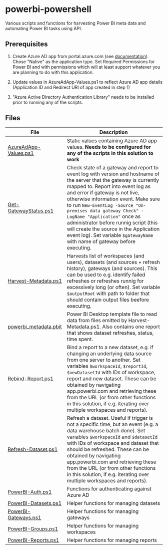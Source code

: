 # powerbi-powershell
Various scripts and functions for harvesting Power BI meta data and automating Power BI tasks using API.

## Prerequisites

1. Create Azure AD app from portal.azure.com (see [documentation](https://docs.microsoft.com/en-us/azure/active-directory/develop/active-directory-integrating-applications)). Chose "Native" as the application type. Set Required Permissions for Power BI and with permissions which will at least support whatever you are planning to do with this application.

2. Update values in AzureAdApp-Values.ps1 to reflect Azure AD app details (Application ID and Redirect URI of app created in step 1)

3. "Azure Active Directory Authentication Library" needs to be installed prior to running any of the scripts.

## Files
| **File** | **Description**|
|---|---|
|[AzureAdApp-Values.ps1](https://github.com/martinskeem/powerbi-powershell/blob/master/AzureAdApp-Values.ps1)|Static values containing Azure AD app values. **Needs to be configured for any of the scripts in this solution to work**|
|[Get-GatewayStatus.ps1](https://github.com/martinskeem/powerbi-powershell/blob/master/Get-GatewayStatus.ps1)|Check state of a gateway and report to event log with version and hostname of the server that the gateway is currently mapped to. Report into event log as and error if gateway is not live, otherwise information event. Make sure to run `New-EventLog -Source "On-premises data gateway Check" -LogName "Application"` once as administrator before runnig script (this will create the source in the Application event log). Set variable `$gatewayName` with name of gateway before executing. |
|[Harvest-Metadata.ps1](https://github.com/martinskeem/powerbi-powershell/blob/master/Harvest-Metadata.ps1)|Harvests list of workspaces (and users), datasets (and sources + refresh history), gateways (and sources). This can be used to e.g. identify failed refreshes or refreshes runnig for excessively long (or often). Set variable `$outputRoot` with path to folder that should contain output files beefore executing.|
|[powerbi_metadata.pbit](https://github.com/martinskeem/powerbi-powershell/blob/master/powerbi_metadata.pbit)|Power BI Desktop template file to read data from files emitted by Harvest-Metadata.ps1. Also contains one report that shows dataset refreshes, status, time spent.|
|[Rebind-Report.ps1](https://github.com/martinskeem/powerbi-powershell/blob/master/Rebind-Report.ps1)|Bind a report to a new dataset, e.g. if changing an underlying data source from one server to another. Set variables `$workspaceId`, `$reportId`, `$newDatasetId` with IDs of workspace, report and new dataset. These can be obtained by navigating app.powerbi.com and retrieving these from the URL (or from other functions in this solution, if e.g. iterating over multiple workspaces and reports).|
|[Refresh-Dataset.ps1](https://github.com/martinskeem/powerbi-powershell/blob/master/Refresh-Dataset.ps1)|Refresh a dataset. Useful if trigger is not a specific time, but an event (e.g. a data warehouse batch done). Set variables `$workspaceId` and `$datasetId` with IDs of workspace and dataset that should be refreshed. These can be obtained by navigating app.powerbi.com and retrieving these from the URL (or from other functions in this solution, if e.g. iterating over multiple workspaces and reports).|
|[PowerBI-Auth.ps1](https://github.com/martinskeem/powerbi-powershell/blob/master/PowerBI-Auth.ps1)|Functions for authenticating against Azure AD|
|[PowerBI-Datasets.ps1](https://github.com/martinskeem/powerbi-powershell/blob/master/PowerBI-Datasets.ps1)|Helper functions for managing datasets|
|[PowerBI-Gateways.ps1](https://github.com/martinskeem/powerbi-powershell/blob/master/PowerBI-Gateways.ps1)|Helper functions for managing gateways|
|[PowerBI-Groups.ps1](https://github.com/martinskeem/powerbi-powershell/blob/master/PowerBI-Groups.ps1)|Helper functions for managing workspaces|
|[PowerBI-Reports.ps1](https://github.com/martinskeem/powerbi-powershell/blob/master/PowerBI-Reports.ps1)|Helper functions for managing reports|
